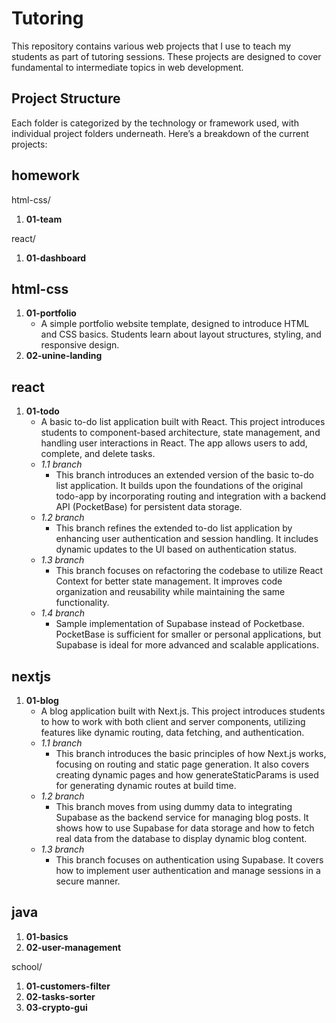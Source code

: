 # Tutoring

This repository contains various web projects that I use to teach my students as part of tutoring sessions. These projects are designed to cover fundamental to intermediate topics in web development.

## Project Structure

Each folder is categorized by the technology or framework used, with individual project folders underneath. Here’s a breakdown of the current projects:

## homework

html-css/

1. **01-team**

react/

1. **01-dashboard**

## html-css

1. **01-portfolio**
   - A simple portfolio website template, designed to introduce HTML and CSS basics. Students learn about layout structures, styling, and responsive design.
2. **02-unine-landing**

## react

1. **01-todo**
   - A basic to-do list application built with React. This project introduces students to component-based architecture, state management, and handling user interactions in React. The app allows users to add, complete, and delete tasks.
   - _1.1 branch_
     - This branch introduces an extended version of the basic to-do list application. It builds upon the foundations of the original todo-app by incorporating routing and integration with a backend API (PocketBase) for persistent data storage.
   - _1.2 branch_
     - This branch refines the extended to-do list application by enhancing user authentication and session handling. It includes dynamic updates to the UI based on authentication status.
   - _1.3 branch_
     - This branch focuses on refactoring the codebase to utilize React Context for better state management. It improves code organization and reusability while maintaining the same functionality.
   - _1.4 branch_
     - Sample implementation of Supabase instead of Pocketbase. PocketBase is sufficient for smaller or personal applications, but Supabase is ideal for more advanced and scalable applications.

## nextjs

1. **01-blog**
   - A blog application built with Next.js. This project introduces students to how to work with both client and server components, utilizing features like dynamic routing, data fetching, and authentication.
   - _1.1 branch_
     - This branch introduces the basic principles of how Next.js works, focusing on routing and static page generation. It also covers creating dynamic pages and how generateStaticParams is used for generating dynamic routes at build time.
   - _1.2 branch_
     - This branch moves from using dummy data to integrating Supabase as the backend service for managing blog posts. It shows how to use Supabase for data storage and how to fetch real data from the database to display dynamic blog content.
   - _1.3 branch_
     - This branch focuses on authentication using Supabase. It covers how to implement user authentication and manage sessions in a secure manner.

## java

1. **01-basics**
2. **02-user-management**

school/

1. **01-customers-filter**
2. **02-tasks-sorter**
3. **03-crypto-gui**
